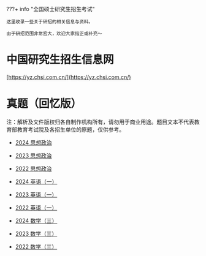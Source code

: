 ???+ info "全国硕士研究生招生考试"

    这里收录一些关于研招的相关信息与资料。

    由于研招范围非常宏大，欢迎大家指正或补充～

# 中国研究生招生信息网

[https://yz.chsi.com.cn/](https://yz.chsi.com.cn/)

# 真题（回忆版）

注：解析及文件版权归各自制作机构所有，请勿用于商业用途。题目文本不代表教育部教育考试院及各招生单位的原题，仅供参考。

- [2024 思想政治](./assets/2024-101.pdf)
- [2023 思想政治](./assets/2023-101.pdf)
- [2022 思想政治](./assets/2022-101.pdf)

- [2024 英语（一）](./assets/2024-201.pdf)
- [2023 英语（一）](./assets/2023-201.pdf)
- [2022 英语（一）](./assets/2022-201.pdf)

- [2024 数学（三）](./assets/2024-303.pdf)
- [2023 数学（三）](./assets/2023-303.pdf)
- [2022 数学（三）](./assets/2022-303.pdf)

